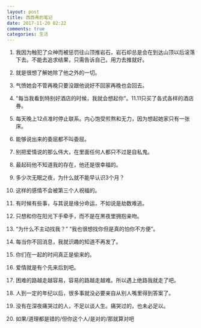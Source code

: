 ```yaml
---
layout: post
title: 西西弗的笔记
date: 2017-11-20 02:22
comments: true
categories: 生活
---
```

1. 我因为触犯了众神而被惩罚往山顶推岩石，岩石却总是会在到达山顶以后滚落下去。不能去追求结果，只需告诉自己，用力去推就好。

2. 就是很想了解她除了他之外的一切。

3. 气愤她会不管再晚只要没跟他说好不回家再晚也会回去。

4. "每当我看到特别好酒店的时候，我就会想起你"。11.11只买了各式各样的酒店券。

5. 每天晚上12点准时停止联系。内心饱受煎熬和无力，因为想起她家只有一张床。

6. 能够说出来的委屈都不叫委屈。

7. 别把爱情说的那么伟大，在里面任何人都只不过是自私鬼。

8. 最起码他不知道我的存在，他还是很幸福的。

9. 多少次无眠之夜，为什么就不能早认识3个月？

10. 这样的感情不会被第三个人祝福的。

11. 有时候有些事，与其说是缘分命运，不如说是劫数难逃。

12. 只想和你在阳光下手牵手，而不是在黑夜里拥抱亲吻。

13. “为什么不主动找我？” “我也很想找你但是真的怕你不方便”。

14. 每当你不回消息，我就识趣的知道不再发了。

15. 你们在一起的时间真正是偷来的。

16. 爱情就是有个先来后到吧。

17. 困难的路越走越容易，容易的路越走越难。所以遇上绝路我就走了吧。

18. 人到一定的年纪以后，很多事就没必要亲自从别人嘴里得到答案了。

19. 没有在深夜痛哭过的人，不足以谈人生。痛哭过的，也未必足以。

20. 如果/道理都是错的/但你这个人/是对的/那就算对吧
